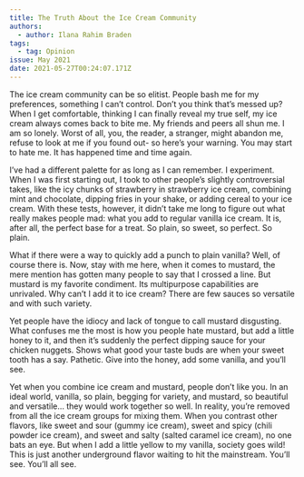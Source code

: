 ```yaml
---
title: The Truth About the Ice Cream Community
authors:
  - author: Ilana Rahim Braden
tags:
  - tag: Opinion
issue: May 2021
date: 2021-05-27T00:24:07.171Z
---
```

The ice cream community can be so elitist. People bash me for my preferences, something I can’t control. Don’t you think that’s messed up? When I get comfortable, thinking I can finally reveal my true self, my ice cream always comes back to bite me. My friends and peers all shun me. I am so lonely. Worst of all, you, the reader, a stranger, might abandon me, refuse to look at me if you found out- so here’s your warning. You may start to hate me. It has happened time and time again. 

I’ve had a different palette for as long as I can remember. I experiment.  When I was first starting out, I took to other people’s slightly controversial takes, like the icy chunks of strawberry in strawberry ice cream, combining mint and chocolate, dipping fries in your shake, or adding cereal to your ice cream. With these tests, however, it didn’t take me long to figure out what really makes people mad: what you add to regular vanilla ice cream. It is, after all, the perfect base for a treat. So plain, so sweet, so perfect. So plain. 

What if there were a way to quickly add a punch to plain vanilla? Well, of course there is. Now, stay with me here, when it comes to mustard, the mere mention has gotten many people to say that I crossed a line. But mustard is my favorite condiment. Its multipurpose capabilities are unrivaled. Why can’t I add it to ice cream? There are few sauces so versatile and with such variety. 

Yet people have the idiocy and lack of tongue to call mustard disgusting. What confuses me the most is how you people hate mustard, but add a little honey to it, and then it’s suddenly the perfect dipping sauce for your chicken nuggets. Shows what good your taste buds are when your sweet tooth has a say. Pathetic. Give into the honey, add some vanilla, and you’ll see.

Yet when you combine ice cream and mustard, people don’t like you. In an ideal world, vanilla, so plain, begging for variety, and mustard, so beautiful and versatile… they would work together so well. In reality, you’re removed from all the ice cream groups for mixing them. When you contrast other flavors, like sweet and sour (gummy ice cream), sweet and spicy (chili powder ice cream), and sweet and salty (salted caramel ice cream), no one bats an eye. But when I add a little yellow to my vanilla, society goes wild! This is just another underground flavor waiting to hit the mainstream. You’ll see. You’ll all see.